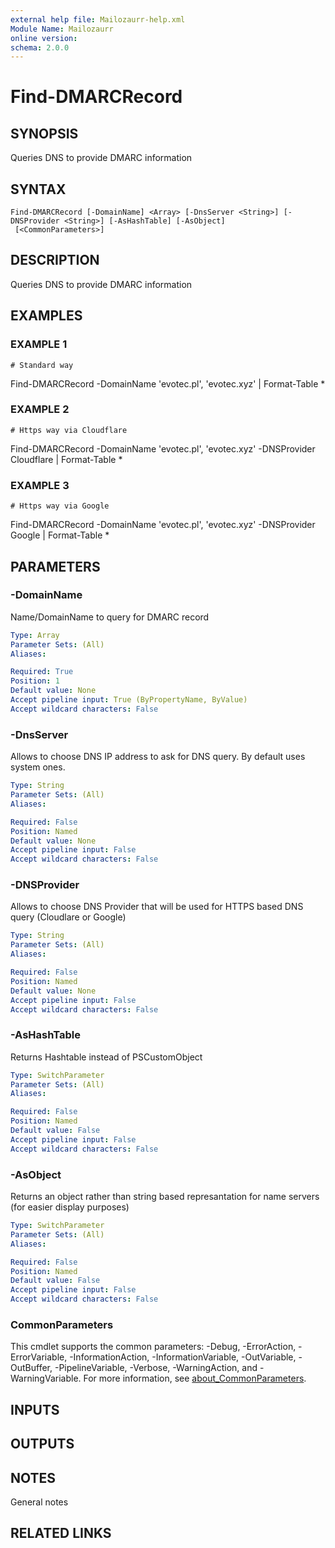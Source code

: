 ```yaml
---
external help file: Mailozaurr-help.xml
Module Name: Mailozaurr
online version:
schema: 2.0.0
---
```


# Find-DMARCRecord

## SYNOPSIS
Queries DNS to provide DMARC information

## SYNTAX

```
Find-DMARCRecord [-DomainName] <Array> [-DnsServer <String>] [-DNSProvider <String>] [-AsHashTable] [-AsObject]
 [<CommonParameters>]
```

## DESCRIPTION
Queries DNS to provide DMARC information

## EXAMPLES

### EXAMPLE 1
```
# Standard way
```

Find-DMARCRecord -DomainName 'evotec.pl', 'evotec.xyz' | Format-Table *

### EXAMPLE 2
```
# Https way via Cloudflare
```

Find-DMARCRecord -DomainName 'evotec.pl', 'evotec.xyz' -DNSProvider Cloudflare | Format-Table *

### EXAMPLE 3
```
# Https way via Google
```

Find-DMARCRecord -DomainName 'evotec.pl', 'evotec.xyz' -DNSProvider Google | Format-Table *

## PARAMETERS

### -DomainName
Name/DomainName to query for DMARC record

```yaml
Type: Array
Parameter Sets: (All)
Aliases:

Required: True
Position: 1
Default value: None
Accept pipeline input: True (ByPropertyName, ByValue)
Accept wildcard characters: False
```

### -DnsServer
Allows to choose DNS IP address to ask for DNS query.
By default uses system ones.

```yaml
Type: String
Parameter Sets: (All)
Aliases:

Required: False
Position: Named
Default value: None
Accept pipeline input: False
Accept wildcard characters: False
```

### -DNSProvider
Allows to choose DNS Provider that will be used for HTTPS based DNS query (Cloudlare or Google)

```yaml
Type: String
Parameter Sets: (All)
Aliases:

Required: False
Position: Named
Default value: None
Accept pipeline input: False
Accept wildcard characters: False
```

### -AsHashTable
Returns Hashtable instead of PSCustomObject

```yaml
Type: SwitchParameter
Parameter Sets: (All)
Aliases:

Required: False
Position: Named
Default value: False
Accept pipeline input: False
Accept wildcard characters: False
```

### -AsObject
Returns an object rather than string based represantation for name servers (for easier display purposes)

```yaml
Type: SwitchParameter
Parameter Sets: (All)
Aliases:

Required: False
Position: Named
Default value: False
Accept pipeline input: False
Accept wildcard characters: False
```

### CommonParameters
This cmdlet supports the common parameters: -Debug, -ErrorAction, -ErrorVariable, -InformationAction, -InformationVariable, -OutVariable, -OutBuffer, -PipelineVariable, -Verbose, -WarningAction, and -WarningVariable. For more information, see [about_CommonParameters](http://go.microsoft.com/fwlink/?LinkID=113216).

## INPUTS

## OUTPUTS

## NOTES
General notes

## RELATED LINKS

